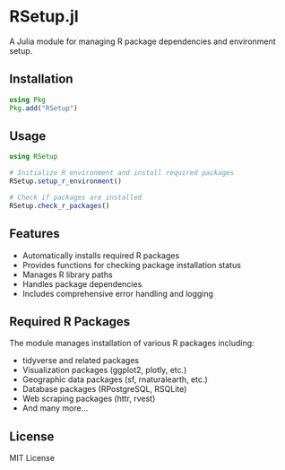 # RSetup.jl

A Julia module for managing R package dependencies and environment setup.

## Installation

```julia
using Pkg
Pkg.add("RSetup")
```

## Usage

```julia
using RSetup

# Initialize R environment and install required packages
RSetup.setup_r_environment()

# Check if packages are installed
RSetup.check_r_packages()
```

## Features

- Automatically installs required R packages
- Provides functions for checking package installation status
- Manages R library paths
- Handles package dependencies
- Includes comprehensive error handling and logging

## Required R Packages

The module manages installation of various R packages including:
- tidyverse and related packages
- Visualization packages (ggplot2, plotly, etc.)
- Geographic data packages (sf, rnaturalearth, etc.)
- Database packages (RPostgreSQL, RSQLite)
- Web scraping packages (httr, rvest)
- And many more...

## License

MIT License 